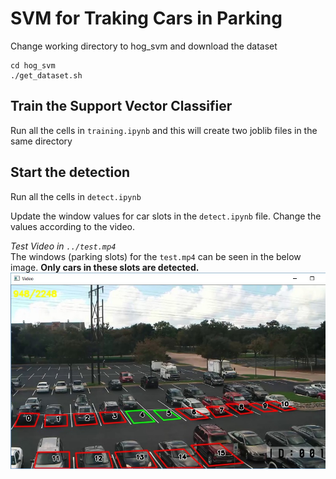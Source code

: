 # SVM for Traking Cars in Parking

Change working directory to hog_svm and download the dataset  
```
cd hog_svm
./get_dataset.sh
```

## Train the Support Vector Classifier
Run all the cells in `training.ipynb` and this will create two joblib files in the same directory

## Start the detection
Run all the cells in `detect.ipynb`

Update the window values for car slots in the `detect.ipynb` file. Change the values according to the video.
 
*Test Video in  `../test.mp4`*  
The windows (parking slots) for the `test.mp4` can be seen in the below image. **Only cars in these slots are detected.**
![Car slots](https://github.com/holmesvinn/parking/raw/master/parking_lot_img2.jpg)